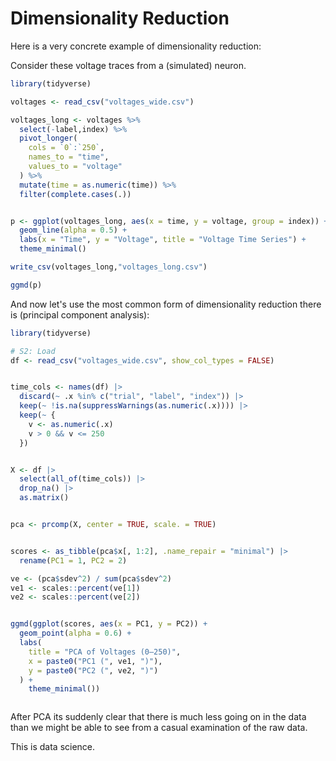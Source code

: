 Dimensionality Reduction
========================

Here is a very concrete example of dimensionality reduction:

Consider these voltage traces from a (simulated) neuron.
```R file=plot_voltages.R
library(tidyverse)

voltages <- read_csv("voltages_wide.csv")

voltages_long <- voltages %>%
  select(-label,index) %>%
  pivot_longer(
    cols = `0`:`250`,
    names_to = "time",
    values_to = "voltage"
  ) %>%
  mutate(time = as.numeric(time)) %>%
  filter(complete.cases(.))


p <- ggplot(voltages_long, aes(x = time, y = voltage, group = index)) +
  geom_line(alpha = 0.5) +
  labs(x = "Time", y = "Voltage", title = "Voltage Time Series") +
  theme_minimal()

write_csv(voltages_long,"voltages_long.csv")

ggmd(p)

```

And now let's use the most common form of dimensionality reduction
there is (principal component analysis):

```R file=pca.R
library(tidyverse)

# S2: Load
df <- read_csv("voltages_wide.csv", show_col_types = FALSE)


time_cols <- names(df) |>
  discard(~ .x %in% c("trial", "label", "index")) |>
  keep(~ !is.na(suppressWarnings(as.numeric(.x)))) |>
  keep(~ {
    v <- as.numeric(.x)
    v > 0 && v <= 250
  })


X <- df |>
  select(all_of(time_cols)) |>
  drop_na() |>
  as.matrix()


pca <- prcomp(X, center = TRUE, scale. = TRUE)


scores <- as_tibble(pca$x[, 1:2], .name_repair = "minimal") |>
  rename(PC1 = 1, PC2 = 2)

ve <- (pca$sdev^2) / sum(pca$sdev^2)
ve1 <- scales::percent(ve[1])
ve2 <- scales::percent(ve[2])


ggmd(ggplot(scores, aes(x = PC1, y = PC2)) +
  geom_point(alpha = 0.6) +
  labs(
    title = "PCA of Voltages (0–250)",
    x = paste0("PC1 (", ve1, ")"),
    y = paste0("PC2 (", ve2, ")")
  ) +
    theme_minimal())



```

After PCA its suddenly clear that there is much less going on in the data than we might
be able to see from a casual examination of the raw data. 

This is data science.


